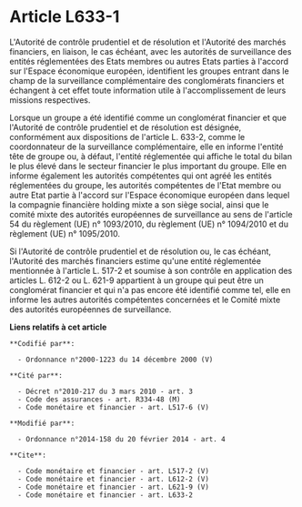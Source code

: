 # Article L633-1

L'Autorité de contrôle prudentiel et de résolution et l'Autorité des marchés financiers, en liaison, le cas échéant, avec les
autorités de surveillance des entités réglementées des Etats membres ou autres Etats parties à l'accord sur l'Espace
économique européen, identifient les groupes entrant dans le champ de la surveillance complémentaire des conglomérats
financiers et échangent à cet effet toute information utile à l'accomplissement de leurs missions respectives. 

Lorsque un groupe a été identifié comme un conglomérat financier et que l'Autorité de contrôle prudentiel et de résolution
est désignée, conformément aux dispositions de l'article L. 633-2, comme le coordonnateur de la surveillance complémentaire,
elle en informe l'entité tête de groupe ou, à défaut, l'entité réglementée qui affiche le total du bilan le plus élevé dans
le secteur financier le plus important du groupe. Elle en informe également les autorités compétentes qui ont agréé les
entités réglementées du groupe, les autorités compétentes de l'Etat membre ou autre Etat partie à l'accord sur l'Espace
économique européen dans lequel la compagnie financière holding mixte a son siège social, ainsi que le comité mixte des
autorités européennes de surveillance au sens de l'article 54 du règlement (UE) n° 1093/2010, du règlement (UE) n° 1094/2010
et du règlement (UE) n° 1095/2010. 

Si l'Autorité de contrôle prudentiel et de résolution ou, le cas échéant, l'Autorité des marchés financiers estime qu'une
entité réglementée mentionnée à l'article L. 517-2 et soumise à son contrôle en application des articles L. 612-2 ou L. 621-9
appartient à un groupe qui peut être un conglomérat financier et qui n'a pas encore été identifié comme tel, elle en informe
les autres autorités compétentes concernées et le Comité mixte des autorités européennes de surveillance.

**Liens relatifs à cet article**

	**Codifié par**:

	  - Ordonnance n°2000-1223 du 14 décembre 2000 (V)

	**Cité par**:

	  - Décret n°2010-217 du 3 mars 2010 - art. 3
	  - Code des assurances - art. R334-48 (M)
	  - Code monétaire et financier - art. L517-6 (V)

	**Modifié par**:

	  - Ordonnance n°2014-158 du 20 février 2014 - art. 4

	**Cite**:

	  - Code monétaire et financier - art. L517-2 (V)
	  - Code monétaire et financier - art. L612-2 (V)
	  - Code monétaire et financier - art. L621-9 (V)
	  - Code monétaire et financier - art. L633-2
